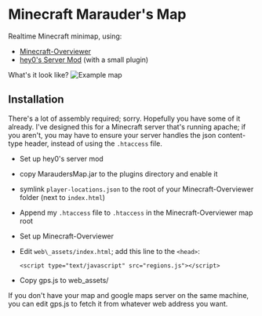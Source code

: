 Minecraft Marauder's Map
========================

Realtime Minecraft minimap, using:

* [Minecraft-Overviewer](https://github.com/brownan/Minecraft-Overviewer)
* [hey0's Server Mod](https://github.com/traitor/Minecraft-Server-Mod) (with a small plugin)

What's it look like?
![Example map](http://imgur.com/6cl1H.jpg)

Installation
----------------

There's a lot of assembly required; sorry. Hopefully you have some of it already. I've designed this for a Minecraft server that's running apache; if you aren't, you may have to ensure your server handles the json content-type header, instead of using the `.htaccess` file.

* Set up hey0's server mod
* copy MaraudersMap.jar to the plugins directory and enable it
* symlink `player-locations.json` to the root of your Minecraft-Overviewer folder (next to `index.html`)
* Append my `.htaccess` file to `.htaccess` in the Minecraft-Overviewer map root
* Set up Minecraft-Overviewer
* Edit `web\_assets/index.html`; add this line to the `<head>`:

    `<script type="text/javascript" src="regions.js"></script>`

* Copy gps.js to web\_assets/

If you don't have your map and google maps server on the same machine, you can edit gps.js to fetch it from whatever web address you want.


